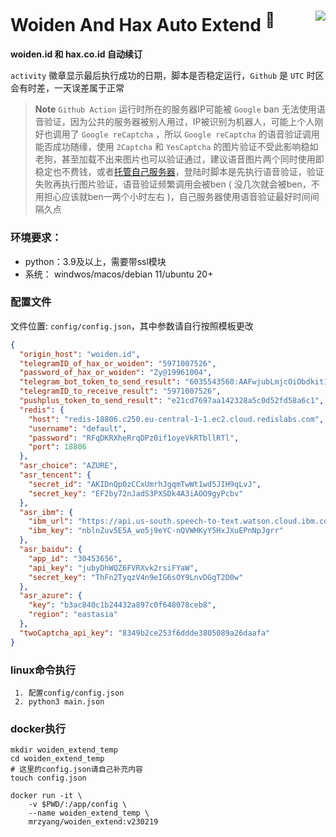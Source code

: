 
# Woiden And Hax Auto Extend <sup>💯</sup>  <img align="right" src="https://img.shields.io/badge/2023.01.10-activity-success"/>

**woiden.id 和 hax.co.id 自动续订**    

`activity` 徽章显示最后执行成功的日期，脚本是否稳定运行，`Github` 是 `UTC` 时区会有时差，一天误差属于正常

> **Note** `Github Action` 运行时所在的服务器IP可能被 `Google` ban 无法使用语音验证，因为公共的服务器被别人用过，IP被识别为机器人，可能上个人刚好也调用了 `Google reCaptcha` ，所以 `Google reCaptcha` 的语音验证调用能否成功随缘，使用 `2Captcha` 和 `YesCaptcha` 的图片验证不受此影响稳如老狗，甚至加载不出来图片也可以验证通过，建议语音图片两个同时使用即稳定也不费钱，或者[托管自己服务器](https://docs.github.com/cn/actions/hosting-your-own-runners/about-self-hosted-runners)，登陆时脚本是先执行语音验证，验证失败再执行图片验证，语音验证频繁调用会被ben ( 没几次就会被ben，不用担心应该就ben一两个小时左右 )，自己服务器使用语音验证最好时间间隔久点


### 环境要求：
 - python：3.9及以上，需要带ssl模块
 - 系统： windwos/macos/debian 11/ubuntu 20+


### 配置文件
文件位置: `config/config.json`，其中参数请自行按照模板更改
``` json
{
  "origin_host": "woiden.id",
  "telegramID_of_hax_or_woiden": "5971007526",
  "password_of_hax_or_woiden": "Zy@19961004",
  "telegram_bot_token_to_send_result": "6035543560:AAFwjubLmjcOiObdkit1k3WZloOf2mCzZdo",
  "telegramID_to_receive_result": "5971007526",
  "pushplus_token_to_send_result": "e21cd7697aa142328a5c0d52fd58a6c1",
  "redis": {
    "host": "redis-18806.c250.eu-central-1-1.ec2.cloud.redislabs.com",
    "username": "default",
    "password": "RFqDKRXheRrqDPz0if1oyeVkRTbllRTl",
    "port": 18806
  },
  "asr_choice": "AZURE",
  "asr_tencent": {
    "secret_id": "AKIDnQp0zCCxUmrhJgqmTwWt1wd5JIH9qLvJ",
    "secret_key": "EF2by72nJadS3PXSDk4A3iAOO9gyPcbv"
  },
  "asr_ibm": {
    "ibm_url": "https://api.us-south.speech-to-text.watson.cloud.ibm.com/instances/7e2f69e7-a5e8-4d56-91ae-f4dc7b4a1f0b",
    "ibm_key": "nblnZuv5E5A_wo5j9eYC-nQVWHKyY5HxJXuEPnNpJgrr"
  },
  "asr_baidu": {
    "app_id": "30453656",
    "api_key": "jubyDhWQZ6FVRXvk2rsiFYaW",
    "secret_key": "ThFn2TyqzV4n9eIG6sOY9LnvDGgT2D0w"
  },
  "asr_azure": {
    "key": "b3ac840c1b24432a897c0f648078ceb8",
    "region": "eastasia"
  },
  "twoCaptcha_api_key": "8349b2ce253f6ddde3805089a26daafa"
}

```


### linux命令执行
```
 1. 配置config/config.json
 2. python3 main.json
```

### docker执行
``` shell
mkdir woiden_extend_temp
cd woiden_extend_temp
# 这里的config.json请自己补充内容
touch config.json

docker run -it \
    -v $PWD/:/app/config \
    --name woiden_extend_temp \
    mrzyang/woiden_extend:v230219

```